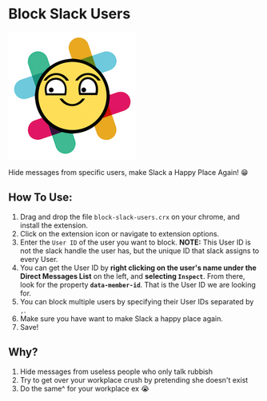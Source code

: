 # Block Slack Users
![alt tag](/block-slack-users/icons/icon256.png)

Hide messages from specific users, make Slack a Happy Place Again! :grin:

## How To Use:
1. Drag and drop the file `block-slack-users.crx` on your chrome, and install the extension.
2. Click on the extension icon or navigate to extension options.
3. Enter the `User ID` of the user you want to block. **NOTE:** This User ID is not the slack handle the user has, but the unique ID that slack assigns to every User. 
4. You can get the User ID by **right clicking on the user's name under the Direct Messages List** on the left, and **selecting `Inspect`**. From there, look for the property **`data-member-id`**. That is the User ID we are looking for.
5. You can block multiple users by specifying their User IDs separated by `,`.
6. Make sure you have want to make Slack a happy place again.
7. Save!


## Why?
1. Hide messages from useless people who only talk rubbish
2. Try to get over your workplace crush by pretending she doesn't exist
3. Do the same^ for your workplace ex :sob:
